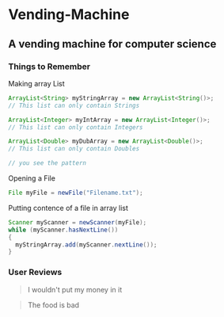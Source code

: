 # Vending-Machine
## A vending machine for computer science 

### Things to Remember
Making array List
```Java
ArrayList<String> myStringArray = new ArrayList<String()>;
// This list can only contain Strings

ArrayList<Integer> myIntArray = new ArrayList<Integer()>;
// This list can only contain Integers

ArrayList<Double> myDubArray = new ArrayList<Double()>;
// This list can only contain Doubles

// you see the pattern
```

Opening a File
```Java
File myFile = newFile("Filename.txt");
```

Putting contence of a file in array list
```Java
Scanner myScanner = newScanner(myFile);
while (myScanner.hasNextLine())
{
  myStringArray.add(myScanner.nextLine());
}
```

### User Reviews
> I wouldn't put my money in it

> The food is bad
